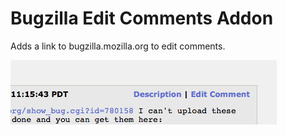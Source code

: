 # Bugzilla Edit Comments Addon

Adds a link to bugzilla.mozilla.org to edit comments.

![Edit Comment Link](https://github.com/osmose/bugzilla-edit-comments/raw/master/screenshot.png)
